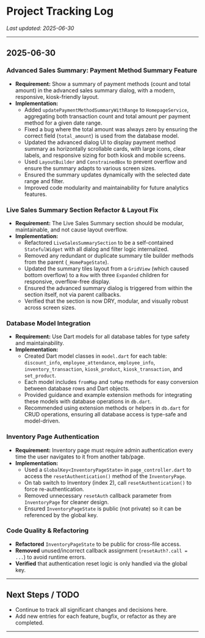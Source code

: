# Project Tracking Log

_Last updated: 2025-06-30_

---

## 2025-06-30
### Advanced Sales Summary: Payment Method Summary Feature
- **Requirement:** Show a summary of payment methods (count and total amount) in the advanced sales summary dialog, with a modern, responsive, kiosk-friendly layout.
- **Implementation:**
  - Added `updatePaymentMethodSummaryWithRange` to `HomepageService`, aggregating both transaction count and total amount per payment method for a given date range.
  - Fixed a bug where the total amount was always zero by ensuring the correct field (`total_amount`) is used from the database model.
  - Updated the advanced dialog UI to display payment method summary as horizontally scrollable cards, with large icons, clear labels, and responsive sizing for both kiosk and mobile screens.
  - Used `LayoutBuilder` and `ConstrainedBox` to prevent overflow and ensure the summary adapts to various screen sizes.
  - Ensured the summary updates dynamically with the selected date range and filter.
  - Improved code modularity and maintainability for future analytics features.

### Live Sales Summary Section Refactor & Layout Fix
- **Requirement:** The Live Sales Summary section should be modular, maintainable, and not cause layout overflow.
- **Implementation:**
  - Refactored `LiveSalesSummarySection` to be a self-contained `StatefulWidget` with all dialog and filter logic internalized.
  - Removed any redundant or duplicate summary tile builder methods from the parent (`_HomePageState`).
  - Updated the summary tiles layout from a `GridView` (which caused bottom overflow) to a `Row` with three `Expanded` children for responsive, overflow-free display.
  - Ensured the advanced summary dialog is triggered from within the section itself, not via parent callbacks.
  - Verified that the section is now DRY, modular, and visually robust across screen sizes.

### Database Model Integration
- **Requirement:** Use Dart models for all database tables for type safety and maintainability.
- **Implementation:**
  - Created Dart model classes in `model.dart` for each table: `discount_info`, `employee_attendance`, `employee_info`, `inventory_transaction`, `kiosk_product`, `kiosk_transaction`, and `set_product`.
  - Each model includes `fromMap` and `toMap` methods for easy conversion between database rows and Dart objects.
  - Provided guidance and example extension methods for integrating these models with database operations in `db.dart`.
  - Recommended using extension methods or helpers in `db.dart` for CRUD operations, ensuring all database access is type-safe and model-driven.

### Inventory Page Authentication
- **Requirement:** Inventory page must require admin authentication every time the user navigates to it from another tab/page.
- **Implementation:**
  - Used a `GlobalKey<InventoryPageState>` in `page_controller.dart` to access the `resetAuthentication()` method of the `InventoryPage`.
  - On tab switch to Inventory (index 2), call `resetAuthentication()` to force re-authentication.
  - Removed unnecessary `resetAuth` callback parameter from `InventoryPage` for cleaner design.
  - Ensured `InventoryPageState` is public (not private) so it can be referenced by the global key.

### Code Quality & Refactoring
- **Refactored** `InventoryPageState` to be public for cross-file access.
- **Removed** unused/incorrect callback assignment (`resetAuth?.call = ...`) to avoid runtime errors.
- **Verified** that authentication reset logic is only handled via the global key.

---

## Next Steps / TODO
- Continue to track all significant changes and decisions here.
- Add new entries for each feature, bugfix, or refactor as they are completed.

---